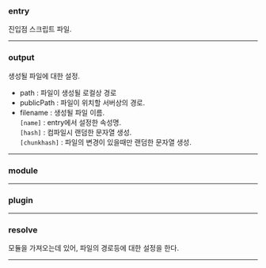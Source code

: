 ### entry
진입점 스크립트 파일.

----

### output
생성될 파일에 대한 설정.

* path : 파일이 생성될 로컬상 경로
* publicPath : 파일이 위치할 서버상의 경로.
* filename : 생성될 파일 이름. <br />
`[name]` : entry에서 설정한 속성명. <br />
`[hash]` : 컴파일시 랜덤한 문자열 생성. <br />
`[chunkhash]` : 파일의 변경이 있을때만 랜덤한 문자열 생성. <br />

----

###  module

----
### plugin
____

### resolve
모듈을 가져오는데 있어, 파일의 경로등에 대한 설정을 한다.


----

 